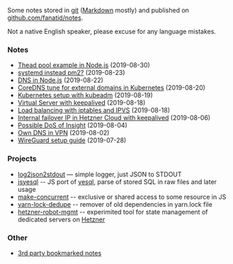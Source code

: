 Some notes stored in [git](https://git-scm.com/) ([Markdown](https://daringfireball.net/projects/markdown/) mostly) and published on [github.com/fanatid/notes](https://github.com/fanatid/notes/).

Not a native English speaker, please excuse for any language mistakes.

### Notes

  - [Thead pool example in Node.js](https://github.com/fanatid/notes/tree/master/2019-08-30-node-uvthreads-sync-async) (2019-08-30)
  - [systemd instead pm2?](https://github.com/fanatid/notes/tree/master/2019-08-23-systemd-instead-pm2) (2019-08-23)
  - [DNS in Node.js](https://github.com/fanatid/notes/tree/master/2019-08-22-nodejs-dns) (2019-08-22)
  - [CoreDNS tune for external domains in Kubernetes](https://github.com/fanatid/notes/tree/master/2019-08-20-k8s-coredns-tune-for-external-domains) (2019-08-20)
  - [Kubernetes setup with kubeadm](https://github.com/fanatid/notes/tree/master/2019-08-19-kubernetes-setup-with-kubeadm) (2019-08-19)
  - [Virtual Server with keepalived](https://github.com/fanatid/notes/tree/master/2019-08-18-virtual-server-with-keepalived) (2019-08-18)
  - [Load balancing with iptables and IPVS](https://github.com/fanatid/notes/tree/master/2019-08-18-loadbalancer-iptables-ipvs) (2019-08-18)
  - [Internal failover IP in Hetzner Cloud with keepalived](https://github.com/fanatid/notes/tree/master/2019-08-06-hetzner-cloud-internal-failover-ip) (2019-08-06)
  - [Possible DoS of Insight](https://github.com/fanatid/notes/tree/master/2019-08-04-dos-insight-api) (2019-08-04)
  - [Own DNS in VPN](https://github.com/fanatid/notes/tree/master/2019-08-02-vpn-own-dns) (2019-08-02)
  - [WireGuard setup guide](https://github.com/fanatid/notes/tree/master/2019-07-28-wireguard-setup-guide) (2019-07-28)

### Projects

  - [log2json2stdout](https://github.com/fanatid/log2json2stdout) — simple logger, just JSON to STDOUT
  - [jsyesql](https://github.com/fanatid/jsyesql) -- JS port of [yesql](https://github.com/krisajenkins/yesql), parse of stored SQL in raw files and later usage
  - [make-concurrent](https://github.com/fanatid/make-concurrent) -- exclusive or shared access to some resource in JS
  - [yarn-lock-dedupe](https://github.com/fanatid/yarn-lock-dedupe) -- remover of old dependencies in yarn.lock file
  - [hetzner-robot-mgmt](https://github.com/fanatid/hetzner-robot-mgmt) -- experimited tool for state management of dedicated servers on [Hetzner](https://www.hetzner.com/)

### Other

  - [3rd party bookmarked notes](./3rd-party-bookmarked-notes.md)

